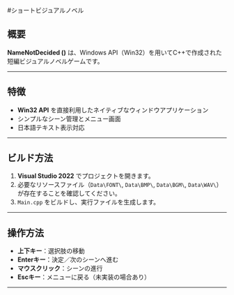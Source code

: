 #ショートビジュアルノベル

## 概要

**NameNotDecided ()** は、Windows API（Win32）を用いてC++で作成された短編ビジュアルノベルゲームです。  

---

## 特徴

- **Win32 API** を直接利用したネイティブなウィンドウアプリケーション
- シンプルなシーン管理とメニュー画面
- 日本語テキスト表示対応

---

## ビルド方法

1. **Visual Studio 2022** でプロジェクトを開きます。
2. 必要なリソースファイル（`Data\FONT\`, `Data\BMP\`, `Data\BGM\`, `Data\WAV\`）が存在することを確認してください。
3. `Main.cpp` をビルドし、実行ファイルを生成します。

---

## 操作方法

- **上下キー**：選択肢の移動
- **Enterキー**：決定／次のシーンへ進む
- **マウスクリック**：シーンの進行
- **Escキー**：メニューに戻る（未実装の場合あり）

---
